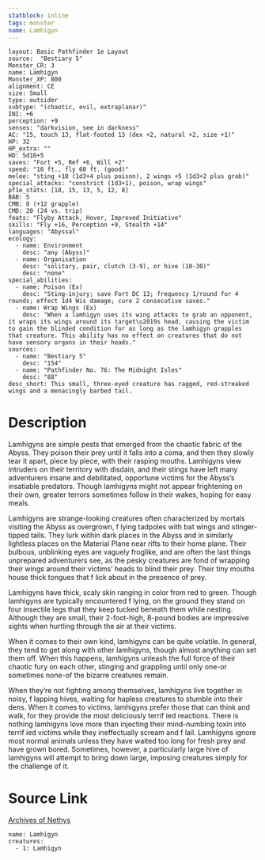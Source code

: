 ```yaml
---
statblock: inline
tags: monster
name: Lamhigyn
---
```

```statblock
layout: Basic Pathfinder 1e Layout
source:  "Bestiary 5"
Monster_CR: 3
name: Lamhigyn
Monster_XP: 800
alignment: CE
size: Small
type: outsider
subtype: "(chaotic, evil, extraplanar)"
INI: +6
perception: +9
senses: "darkvision, see in darkness"
AC: "15, touch 13, flat-footed 13 (dex +2, natural +2, size +1)"
HP: 32
HP_extra: ""
HD: 5d10+5
saves: "Fort +5, Ref +6, Will +2"
speed: "10 ft., fly 60 ft. (good)"
melee: "sting +10 (1d3+4 plus poison), 2 wings +5 (1d3+2 plus grab)"
special_attacks: "constrict (1d3+1), poison, wrap wings"
pf1e_stats: [18, 15, 13, 5, 12, 8]
BAB: 5
CMB: 8 (+12 grapple)
CMD: 20 (24 vs. trip)
feats: "Flyby Attack, Hover, Improved Initiative"
skills: "Fly +16, Perception +9, Stealth +14"
languages: "Abyssal"
ecology:
  - name: Environment
    desc: "any (Abyss)"
  - name: Organisation
    desc: "solitary, pair, clutch (3-9), or hive (10-30)"
    desc: "none"
special_abilities:
  - name: Poison (Ex)
    desc: "Sting-injury; save Fort DC 13; frequency 1/round for 4 rounds; effect 1d4 Wis damage; cure 2 consecutive saves."
  - name: Wrap Wings (Ex)
    desc: "When a lamhigyn uses its wing attacks to grab an opponent, it wraps its wings around its target\u2019s head, causing the victim to gain the blinded condition for as long as the lamhigyn grapples that creature. This ability has no effect on creatures that do not have sensory organs in their heads."
sources:
  - name: "Bestiary 5"
    desc: "154"
  - name: "Pathfinder No. 76: The Midnight Isles"
    desc: "88"
desc_short: This small, three-eyed creature has ragged, red-streaked wings and a menacingly barbed tail.
```
# Description
Lamhigyns are simple pests that emerged from the chaotic fabric of the Abyss. They poison their prey until it falls into a coma, and then they slowly tear it apart, piece by piece, with their rasping mouths. Lamhigyns view intruders on their territory with disdain, and their stings have left many adventurers insane and debilitated, opportune victims for the Abyss’s insatiable predators. Though lamhigyns might not appear frightening on their own, greater terrors sometimes follow in their wakes, hoping for easy meals.

 Lamhigyns are strange-looking creatures often characterized by mortals visiting the Abyss as overgrown, f lying tadpoles with bat wings and stinger-tipped tails. They lurk within dark places in the Abyss and in similarly lightless places on the Material Plane near rifts to their home plane. Their bulbous, unblinking eyes are vaguely froglike, and are often the last things unprepared adventurers see, as the pesky creatures are fond of wrapping their wings around their victims’ heads to blind their prey. Their tiny mouths house thick tongues that f lick about in the presence of prey.

 Lamhigyns have thick, scaly skin ranging in color from red to green. Though lamhigyns are typically encountered f lying, on the ground they stand on four insectile legs that they keep tucked beneath them while nesting. Although they are small, their 2-foot-high, 8-pound bodies are impressive sights when hurtling through the air at their victims.

 When it comes to their own kind, lamhigyns can be quite volatile. In general, they tend to get along with other lamhigyns, though almost anything can set them off. When this happens, lamhigyns unleash the full force of their chaotic fury on each other, stinging and grappling until only one-or sometimes none-of the bizarre creatures remain.

 When they’re not fighting among themselves, lamhigyns live together in noisy, f lapping hives, waiting for hapless creatures to stumble into their dens. When it comes to victims, lamhigyns prefer those that can think and walk, for they provide the most deliciously terrif ied reactions. There is nothing lamhigyns love more than injecting their mind-numbing toxin into terrif ied victims while they ineffectually scream and f lail. Lamhigyns ignore most normal animals unless they have waited too long for fresh prey and have grown bored. Sometimes, however, a particularly large hive of lamhigyns will attempt to bring down large, imposing creatures simply for the challenge of it.
# Source Link
[Archives of Nethys](https://aonprd.com/MonsterDisplay.aspx?ItemName=Lamhigyn)
```encounter-table
name: Lamhigyn
creatures:
  - 1: Lamhigyn
```
